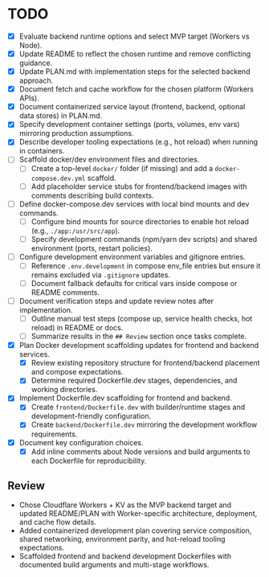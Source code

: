# TODO

- [x] Evaluate backend runtime options and select MVP target (Workers vs Node).
- [x] Update README to reflect the chosen runtime and remove conflicting guidance.
- [x] Update PLAN.md with implementation steps for the selected backend approach.
- [x] Document fetch and cache workflow for the chosen platform (Workers APIs).
- [x] Document containerized service layout (frontend, backend, optional data stores) in PLAN.md.
- [x] Specify development container settings (ports, volumes, env vars) mirroring production assumptions.
- [x] Describe developer tooling expectations (e.g., hot reload) when running in containers.
- [ ] Scaffold docker/dev environment files and directories.
  - [ ] Create a top-level `docker/` folder (if missing) and add a `docker-compose.dev.yml` scaffold.
  - [ ] Add placeholder service stubs for frontend/backend images with comments describing build contexts.
- [ ] Define docker-compose.dev services with local bind mounts and dev commands.
  - [ ] Configure bind mounts for source directories to enable hot reload (e.g., `./app:/usr/src/app`).
  - [ ] Specify development commands (npm/yarn dev scripts) and shared environment (ports, restart policies).
- [ ] Configure development environment variables and gitignore entries.
  - [ ] Reference `.env.development` in compose env_file entries but ensure it remains excluded via `.gitignore` updates.
  - [ ] Document fallback defaults for critical vars inside compose or README comments.
- [ ] Document verification steps and update review notes after implementation.
  - [ ] Outline manual test steps (compose up, service health checks, hot reload) in README or docs.
  - [ ] Summarize results in the `## Review` section once tasks complete.
- [x] Plan Docker development scaffolding updates for frontend and backend services.
  - [x] Review existing repository structure for frontend/backend placement and compose expectations.
  - [x] Determine required Dockerfile.dev stages, dependencies, and working directories.
- [x] Implement Dockerfile.dev scaffolding for frontend and backend.
  - [x] Create `frontend/Dockerfile.dev` with builder/runtime stages and development-friendly configuration.
  - [x] Create `backend/Dockerfile.dev` mirroring the development workflow requirements.
- [x] Document key configuration choices.
  - [x] Add inline comments about Node versions and build arguments to each Dockerfile for reproducibility.

## Review
- Chose Cloudflare Workers + KV as the MVP backend target and updated README/PLAN with Worker-specific architecture, deployment, and cache flow details.
- Added containerized development plan covering service composition, shared networking, environment parity, and hot-reload tooling expectations.
- Scaffolded frontend and backend development Dockerfiles with documented build arguments and multi-stage workflows.
